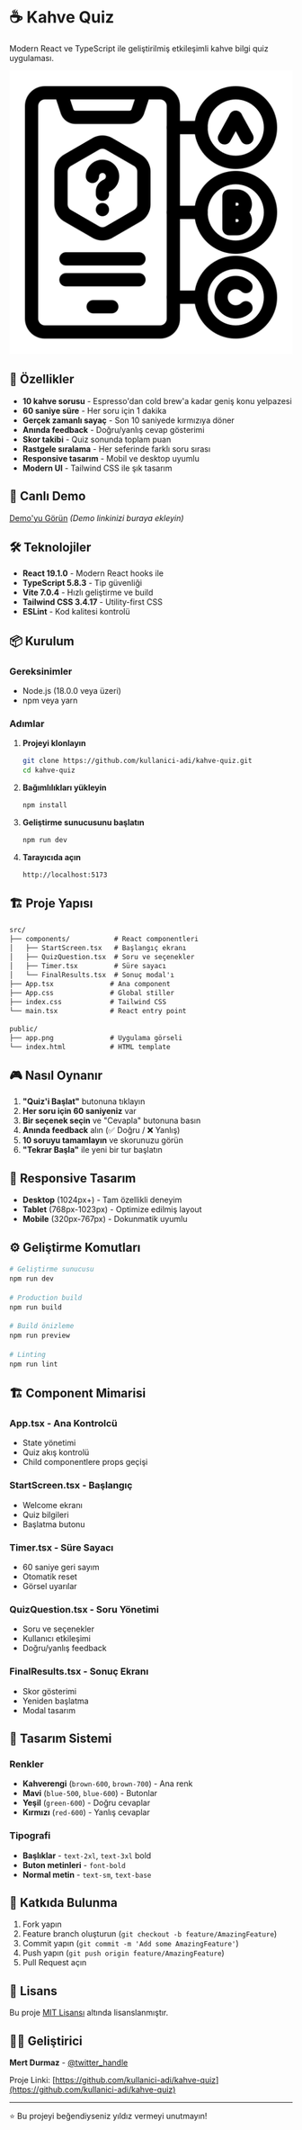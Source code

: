 # ☕ Kahve Quiz

Modern React ve TypeScript ile geliştirilmiş etkileşimli kahve bilgi quiz uygulaması.

![Kahve Quiz](./public/app.png)

## 🎯 Özellikler

- **10 kahve sorusu** - Espresso'dan cold brew'a kadar geniş konu yelpazesi
- **60 saniye süre** - Her soru için 1 dakika
- **Gerçek zamanlı sayaç** - Son 10 saniyede kırmızıya döner
- **Anında feedback** - Doğru/yanlış cevap gösterimi
- **Skor takibi** - Quiz sonunda toplam puan
- **Rastgele sıralama** - Her seferinde farklı soru sırası
- **Responsive tasarım** - Mobil ve desktop uyumlu
- **Modern UI** - Tailwind CSS ile şık tasarım

## 🚀 Canlı Demo

[Demo'yu Görün](https://your-demo-link.com) *(Demo linkinizi buraya ekleyin)*

## 🛠️ Teknolojiler

- **React 19.1.0** - Modern React hooks ile
- **TypeScript 5.8.3** - Tip güvenliği
- **Vite 7.0.4** - Hızlı geliştirme ve build
- **Tailwind CSS 3.4.17** - Utility-first CSS
- **ESLint** - Kod kalitesi kontrolü

## 📦 Kurulum

### Gereksinimler
- Node.js (18.0.0 veya üzeri)
- npm veya yarn

### Adımlar

1. **Projeyi klonlayın**
   ```bash
   git clone https://github.com/kullanici-adi/kahve-quiz.git
   cd kahve-quiz
   ```

2. **Bağımlılıkları yükleyin**
   ```bash
   npm install
   ```

3. **Geliştirme sunucusunu başlatın**
   ```bash
   npm run dev
   ```

4. **Tarayıcıda açın**
   ```
   http://localhost:5173
   ```

## 🏗️ Proje Yapısı

```
src/
├── components/           # React componentleri
│   ├── StartScreen.tsx   # Başlangıç ekranı
│   ├── QuizQuestion.tsx  # Soru ve seçenekler
│   ├── Timer.tsx         # Süre sayacı
│   └── FinalResults.tsx  # Sonuç modal'ı
├── App.tsx              # Ana component
├── App.css              # Global stiller
├── index.css            # Tailwind CSS
└── main.tsx             # React entry point

public/
├── app.png              # Uygulama görseli
└── index.html           # HTML template
```

## 🎮 Nasıl Oynanır

1. **"Quiz'i Başlat"** butonuna tıklayın
2. **Her soru için 60 saniyeniz** var
3. **Bir seçenek seçin** ve "Cevapla" butonuna basın
4. **Anında feedback** alın (✅ Doğru / ❌ Yanlış)
5. **10 soruyu tamamlayın** ve skorunuzu görün
6. **"Tekrar Başla"** ile yeni bir tur başlatın

## 📱 Responsive Tasarım

- **Desktop** (1024px+) - Tam özellikli deneyim
- **Tablet** (768px-1023px) - Optimize edilmiş layout
- **Mobile** (320px-767px) - Dokunmatik uyumlu

## ⚙️ Geliştirme Komutları

```bash
# Geliştirme sunucusu
npm run dev

# Production build
npm run build

# Build önizleme
npm run preview

# Linting
npm run lint
```

## 🏗️ Component Mimarisi

### **App.tsx** - Ana Kontrolcü
- State yönetimi
- Quiz akış kontrolü
- Child componentlere props geçişi

### **StartScreen.tsx** - Başlangıç
- Welcome ekranı
- Quiz bilgileri
- Başlatma butonu

### **Timer.tsx** - Süre Sayacı
- 60 saniye geri sayım
- Otomatik reset
- Görsel uyarılar

### **QuizQuestion.tsx** - Soru Yönetimi
- Soru ve seçenekler
- Kullanıcı etkileşimi
- Doğru/yanlış feedback

### **FinalResults.tsx** - Sonuç Ekranı
- Skor gösterimi
- Yeniden başlatma
- Modal tasarım

## 🎨 Tasarım Sistemi

### Renkler
- **Kahverengi** (`brown-600`, `brown-700`) - Ana renk
- **Mavi** (`blue-500`, `blue-600`) - Butonlar
- **Yeşil** (`green-600`) - Doğru cevaplar
- **Kırmızı** (`red-600`) - Yanlış cevaplar

### Tipografi
- **Başlıklar** - `text-2xl`, `text-3xl` bold
- **Buton metinleri** - `font-bold`
- **Normal metin** - `text-sm`, `text-base`

## 🤝 Katkıda Bulunma

1. Fork yapın
2. Feature branch oluşturun (`git checkout -b feature/AmazingFeature`)
3. Commit yapın (`git commit -m 'Add some AmazingFeature'`)
4. Push yapın (`git push origin feature/AmazingFeature`)
5. Pull Request açın

## 📄 Lisans

Bu proje [MIT Lisansı](LICENSE) altında lisanslanmıştır.

## 👨‍💻 Geliştirici

**Mert Durmaz** - [@twitter_handle](https://twitter.com/twitter_handle)

Proje Linki: [https://github.com/kullanici-adi/kahve-quiz](https://github.com/kullanici-adi/kahve-quiz)

---

⭐ Bu projeyi beğendiyseniz yıldız vermeyi unutmayın!